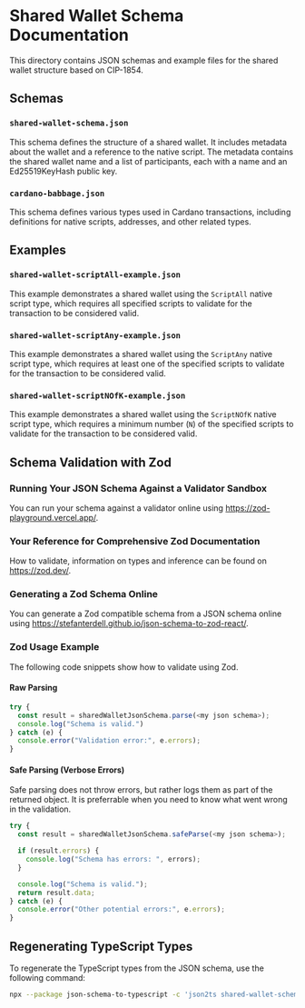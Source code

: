 # Shared Wallet Schema Documentation

This directory contains JSON schemas and example files for the shared wallet structure based on CIP-1854.

## Schemas

### `shared-wallet-schema.json`

This schema defines the structure of a shared wallet.
It includes metadata about the wallet and a reference to the native script.
The metadata contains the shared wallet name and a list of participants, each with a name and an Ed25519KeyHash public key.

### `cardano-babbage.json`

This schema defines various types used in Cardano transactions, including definitions for native scripts, addresses, and other related types.

## Examples

### `shared-wallet-scriptAll-example.json`

This example demonstrates a shared wallet using the `ScriptAll` native script type,
which requires all specified scripts to validate for the transaction to be considered valid.

### `shared-wallet-scriptAny-example.json`

This example demonstrates a shared wallet using the `ScriptAny` native script type,
which requires at least one of the specified scripts to validate for the transaction to be considered valid.

### `shared-wallet-scriptNOfK-example.json`

This example demonstrates a shared wallet using the `ScriptNOfK` native script type,
which requires a minimum number (`N`) of the specified scripts to validate for the transaction to be considered valid.

## Schema Validation with Zod

### Running Your JSON Schema Against a Validator Sandbox

You can run your schema against a validator online using <https://zod-playground.vercel.app/>.

### Your Reference for Comprehensive Zod Documentation

How to validate, information on types and inference can be found on <https://zod.dev/>.

### Generating a Zod Schema Online

You can generate a Zod compatible schema from a JSON schema online using <https://stefanterdell.github.io/json-schema-to-zod-react/>.

### Zod Usage Example

The following code snippets show how to validate using Zod.

#### Raw Parsing

```js
try {
  const result = sharedWalletJsonSchema.parse(<my json schema>);
  console.log("Schema is valid.")
} catch (e) {
  console.error("Validation error:", e.errors);
}
```

#### Safe Parsing (Verbose Errors)

Safe parsing does not throw errors, but rather logs them as part of the returned object. It is preferrable when you need to know what went wrong in the validation.

```js
try {
  const result = sharedWalletJsonSchema.safeParse(<my json schema>);

  if (result.errors) {
    console.log("Schema has errors: ", errors);
  }

  console.log("Schema is valid.");
  return result.data;
} catch (e) {
  console.error("Other potential errors:", e.errors);
}
```

## Regenerating TypeScript Types

To regenerate the TypeScript types from the JSON schema, use the following command:

```sh
npx --package json-schema-to-typescript -c 'json2ts shared-wallet-schema.json > shared-wallet-types-autogenerated.ts'
```
